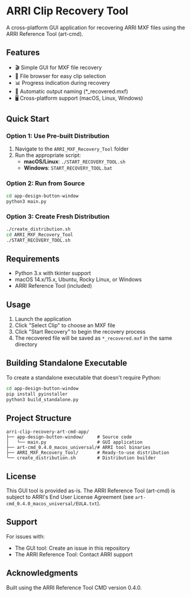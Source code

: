 # ARRI Clip Recovery Tool

A cross-platform GUI application for recovering ARRI MXF files using the ARRI Reference Tool (art-cmd).

## Features

- 🎬 Simple GUI for MXF file recovery
- 📁 File browser for easy clip selection
- 📊 Progress indication during recovery
- 💾 Automatic output naming (*_recovered.mxf)
- 🖥️ Cross-platform support (macOS, Linux, Windows)

## Quick Start

### Option 1: Use Pre-built Distribution

1. Navigate to the `ARRI_MXF_Recovery_Tool` folder
2. Run the appropriate script:
   - **macOS/Linux**: `./START_RECOVERY_TOOL.sh`
   - **Windows**: `START_RECOVERY_TOOL.bat`

### Option 2: Run from Source

```bash
cd app-design-button-window
python3 main.py
```

### Option 3: Create Fresh Distribution

```bash
./create_distribution.sh
cd ARRI_MXF_Recovery_Tool
./START_RECOVERY_TOOL.sh
```

## Requirements

- Python 3.x with tkinter support
- macOS 14.x/15.x, Ubuntu, Rocky Linux, or Windows
- ARRI Reference Tool (included)

## Usage

1. Launch the application
2. Click "Select Clip" to choose an MXF file
3. Click "Start Recovery" to begin the recovery process
4. The recovered file will be saved as `*_recovered.mxf` in the same directory

## Building Standalone Executable

To create a standalone executable that doesn't require Python:

```bash
cd app-design-button-window
pip install pyinstaller
python3 build_standalone.py
```

## Project Structure

```
arri-clip-recovery-art-cmd-app/
├── app-design-button-window/     # Source code
│   └── main.py                   # GUI application
├── art-cmd_0.4.0_macos_universal/# ARRI tool binaries
├── ARRI_MXF_Recovery_Tool/       # Ready-to-use distribution
└── create_distribution.sh        # Distribution builder
```

## License

This GUI tool is provided as-is. The ARRI Reference Tool (art-cmd) is subject to ARRI's End User License Agreement (see `art-cmd_0.4.0_macos_universal/EULA.txt`).

## Support

For issues with:
- The GUI tool: Create an issue in this repository
- The ARRI Reference Tool: Contact ARRI support

## Acknowledgments

Built using the ARRI Reference Tool CMD version 0.4.0.